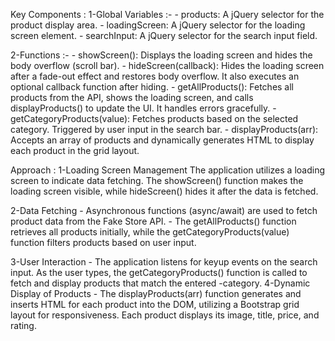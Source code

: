 Key Components :
  1-Global Variables :- 
     - products: A jQuery selector for the product display area.
     - loadingScreen: A jQuery selector for the loading screen element.
     - searchInput: A jQuery selector for the search input field.
     
  2-Functions :-
    - showScreen(): Displays the loading screen and hides the body overflow (scroll bar).
    - hideScreen(callback): Hides the loading screen after a fade-out effect and restores body overflow. It also executes an optional callback function after hiding.
    - getAllProducts(): Fetches all products from the API, shows the loading screen, and calls displayProducts() to update the UI. It handles errors gracefully.
    - getCategoryProducts(value): Fetches products based on the selected category. Triggered by user input in the search bar.
    - displayProducts(arr): Accepts an array of products and dynamically generates HTML to display each product in the grid layout.
    
Approach :
  1-Loading Screen Management
    The application utilizes a loading screen to indicate data fetching. The showScreen() function makes the loading screen visible, while hideScreen() hides it after the data is fetched.
    
  2-Data Fetching
    - Asynchronous functions (async/await) are used to fetch product data from the Fake Store API.
    - The getAllProducts() function retrieves all products initially, while the getCategoryProducts(value) function filters products based on user input.
    
  3-User Interaction
    - The application listens for keyup events on the search input. As the user types, the getCategoryProducts() function is called to fetch and display products that match the entered -category.
  4-Dynamic Display of Products
    - The displayProducts(arr) function generates and inserts HTML for each product into the DOM, utilizing a Bootstrap grid layout for responsiveness. Each product displays its image, title, price, and rating.
